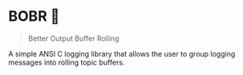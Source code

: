 # BOBR 🦫

> Better Output Buffer Rolling

A simple ANSI C logging library that allows the user to group logging messages into rolling topic buffers.
